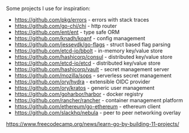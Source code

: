 Some projects I use for inspiration:

- https://github.com/pkg/errors - errors with stack traces
- https://github.com/go-chi/chi - http router
- https://github.com/ent/ent - type safe ORM
- https://github.com/knadh/koanf - config management
- https://github.com/jessevdk/go-flags - struct based flag parsing
- https://github.com/etcd-io/bbolt - in-memory key/value store
- https://github.com/hashicorp/consul - distributed key/value store
- https://github.com/etcd-io/etcd - distributed key/value store
- https://github.com/hashicorp/vault - secret management server
- https://github.com/mozilla/sops - serverless secret management
- https://github.com/ory/hydra - extensible OIDC provider
- https://github.com/ory/kratos - generic user management
- https://github.com/goharbor/harbor - docker registry
- https://github.com/rancher/rancher - container management platform
- https://github.com/ethereum/go-ethereum - ethereum client
- https://github.com/slackhq/nebula - peer to peer networking overlay

https://www.freecodecamp.org/news/learn-go-by-building-11-projects/



